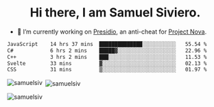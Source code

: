 <h1 align="center">Hi there, I am Samuel Siviero.</h1>

- 🔭 I’m currently working on [Presidio](https://presidio.ac), an anti-cheat for [Project Nova](https://discord.gg/novafn).

<!--START_SECTION:waka-->

```txt
JavaScript    14 hrs 37 mins  ██████████████░░░░░░░░░░░   55.54 %
C#            6 hrs 2 mins    █████▓░░░░░░░░░░░░░░░░░░░   22.96 %
C++           3 hrs 2 mins    ███░░░░░░░░░░░░░░░░░░░░░░   11.53 %
Svelte        33 mins         ▓░░░░░░░░░░░░░░░░░░░░░░░░   02.13 %
CSS           31 mins         ▒░░░░░░░░░░░░░░░░░░░░░░░░   01.97 %
```

<!--END_SECTION:waka-->

<p><img align="left" src="https://github-readme-stats.vercel.app/api/top-langs?username=samuelsiv&show_icons=true&locale=en&layout=compact&theme=radical" alt="samuelsiv" /></p>

<p>&nbsp;<img align="center" src="https://github-readme-stats.vercel.app/api?username=samuelsiv&show_icons=true&locale=en&theme=radical" alt="samuelsiv" /></p>
<p align="left"> <img src="https://komarev.com/ghpvc/?username=samuelsiv&label=Profile%20views&color=0e75b6&style=flat" alt="samuelsiv" /> </p>
